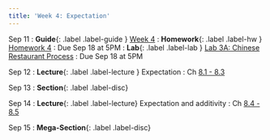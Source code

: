 ```yaml
---
title: 'Week 4: Expectation'
---
```


Sep 11
: **Guide**{: .label .label-guide } [Week 4](/assets/guides/week04.pdf)
: **Homework**{: .label .label-hw } [Homework 4](http://prob140.datahub.berkeley.edu/hub/user-redirect/git-pull?repo=https://github.com/prob140/materials-fa23&branch=main&subPath=hw/Homework_04.ipynb)
    : Due Sep 18 at 5PM
: **Lab**{: .label .label-lab } [Lab 3A: Chinese Restaurant Process](http://prob140.datahub.berkeley.edu/hub/user-redirect/git-pull?repo=https://github.com/prob140/materials-fa23&branch=main&subPath=lab/Lab_03.ipynb)
    : Due Sep 18 at 5PM

Sep 12
: **Lecture**{: .label .label-lecture } Expectation
    : Ch [8.1 - 8.3](http://prob140.org/textbook/content/Chapter_08/00_Expectation.html)

Sep 13
: **Section**{: .label .label-disc}

Sep 14
: **Lecture**{: .label .label-lecture} Expectation and additivity
    : Ch [8.4 - 8.5](http://prob140.org/textbook/content/Chapter_08/04_Additivity.html)

Sep 15
: **Mega-Section**{: .label .label-disc}